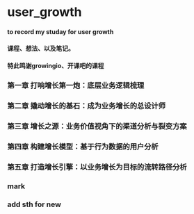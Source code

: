 # user_growth
#### to record my studay for user growth
#### 课程、想法、以及笔记。
#### 特此鸣谢growingio、开课吧的课程
### 第一章  打响增长第一炮：底层业务逻辑梳理
### 第二章 撬动增长的基石：成为业务增长的总设计师
### 第三章 增长之源：业务价值视角下的渠道分析与裂变方案
### 第四章 构建增长模型：基于行为数据的用户分析
### 第五章 打造增长引擎：以业务增长为目标的流转路径分析
### mark
### add sth for new 
